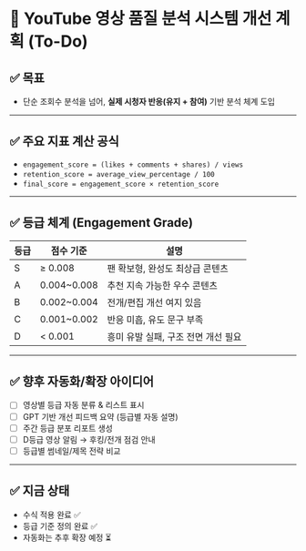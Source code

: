 # 🧠 YouTube 영상 품질 분석 시스템 개선 계획 (To-Do)

## ✅ 목표
- 단순 조회수 분석을 넘어, **실제 시청자 반응(유지 + 참여)** 기반 분석 체계 도입

---

## ✅ 주요 지표 계산 공식

- `engagement_score = (likes + comments + shares) / views`
- `retention_score = average_view_percentage / 100`
- `final_score = engagement_score × retention_score`

---

## ✅ 등급 체계 (Engagement Grade)

| 등급 | 점수 기준   | 설명                             |
|------|------------|----------------------------------|
| S    | ≥ 0.008    | 팬 확보형, 완성도 최상급 콘텐츠     |
| A    | 0.004~0.008 | 추천 지속 가능한 우수 콘텐츠        |
| B    | 0.002~0.004 | 전개/편집 개선 여지 있음           |
| C    | 0.001~0.002 | 반응 미흡, 유도 문구 부족          |
| D    | < 0.001    | 흥미 유발 실패, 구조 전면 개선 필요 |

---

## ✅ 향후 자동화/확장 아이디어

- [ ] 영상별 등급 자동 분류 & 리스트 표시
- [ ] GPT 기반 개선 피드백 요약 (등급별 자동 설명)
- [ ] 주간 등급 분포 리포트 생성
- [ ] D등급 영상 알림 → 후킹/전개 점검 안내
- [ ] 등급별 썸네일/제목 전략 비교

---

## ✅ 지금 상태

- 수식 적용 완료 ✅
- 등급 기준 정의 완료 ✅
- 자동화는 추후 확장 예정 ⏳
